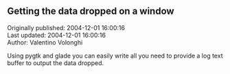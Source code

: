 ## Getting the data dropped on a window  
Originally published: 2004-12-01 16:00:16  
Last updated: 2004-12-01 16:00:16  
Author: Valentino Volonghi  
  
Using pygtk and glade you can easily write all you need to provide a log text buffer to output the data dropped.